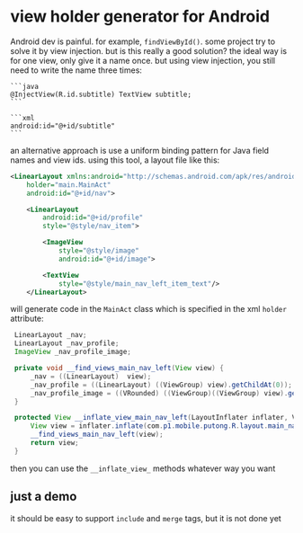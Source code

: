 # view holder generator for Android


Android dev is painful. for example, `findViewById()`. some project try to solve it by view injection. but is this really a good solution? the ideal way is for one view, only give it a name once. but using view injection, you still need to write the name three times:

    ```java
    @InjectView(R.id.subtitle) TextView subtitle;
    ```

    ```xml
    android:id="@+id/subtitle"
    ```

an alternative approach is use a uniform binding pattern for Java field names and view ids. using this tool, a layout file like this:

   ```xml
   <LinearLayout xmlns:android="http://schemas.android.com/apk/res/android"
       holder="main.MainAct"
       android:id="@+id/nav">

       <LinearLayout
           android:id="@+id/profile"
           style="@style/nav_item">

           <ImageView
               style="@style/image"
               android:id="@+id/image">

           <TextView
               style="@style/main_nav_left_item_text"/>
       </LinearLayout>
   ```

will generate code in the `MainAct` class which is specified in the xml `holder` attribute:

   ```Java
    LinearLayout _nav;
    LinearLayout _nav_profile;
    ImageView _nav_profile_image;

    private void __find_views_main_nav_left(View view) {
        _nav = ((LinearLayout)  view);
        _nav_profile = ((LinearLayout) ((ViewGroup) view).getChildAt(0));
        _nav_profile_image = ((VRounded) ((ViewGroup)((ViewGroup) view).getChildAt(0)).getChildAt(0));
    }

    protected View __inflate_view_main_nav_left(LayoutInflater inflater, ViewGroup parent) {
        View view = inflater.inflate(com.p1.mobile.putong.R.layout.main_nav_left, parent, false);
        __find_views_main_nav_left(view);
        return view;
    }
   ```

then you can use the `__inflate_view_` methods whatever way you want


## just a demo

it should be easy to support `include` and `merge` tags, but it is not done yet



